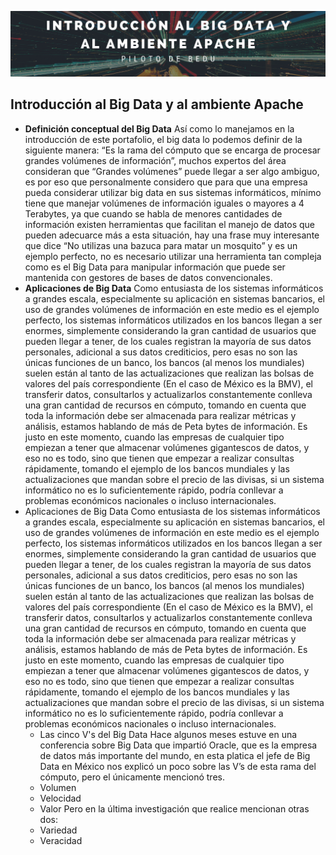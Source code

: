 <p align="center">
  <img src="portada.png" />
</p>

## Introducción al Big Data y al ambiente Apache
- **Definición conceptual del Big Data**
  Así como lo manejamos en la introducción de este portafolio, el big data lo podemos definir de la siguiente manera: “Es la rama del cómputo que se encarga de procesar grandes volúmenes de información”, muchos expertos del área consideran que “Grandes volúmenes” puede llegar a ser algo ambiguo, es por eso que personalmente considero que para que una empresa pueda considerar utilizar big data en sus sistemas informáticos, mínimo tiene que manejar volúmenes de información iguales o mayores a 4 Terabytes, ya que cuando se habla de menores cantidades de información existen herramientas que facilitan el manejo de datos que pueden adecuarce más a esta situación, hay una frase muy interesante que dice “No utilizas una bazuca para matar un mosquito” y es un ejemplo perfecto, no es necesario utilizar una herramienta tan compleja como es el Big Data para manipular información que puede ser mantenida con gestores de bases de datos convencionales.
- **Aplicaciones de Big Data**
  Como entusiasta de los sistemas informáticos a grandes escala, especialmente su aplicación en sistemas bancarios, el uso de grandes volúmenes de información en este medio es el ejemplo perfecto, los sistemas informáticos utilizados en los bancos llegan a ser enormes, simplemente considerando la gran cantidad de usuarios que pueden llegar a tener, de los cuales registran la mayoría de sus datos personales, adicional a sus datos crediticios, pero esas no son las únicas funciones de un banco, los bancos (al menos los mundiales) suelen están al tanto de las actualizaciones que realizan las bolsas de valores del país correspondiente (En el caso de México es la BMV), el transferir datos, consultarlos y actualizarlos constantemente conlleva una gran cantidad de recursos en cómputo, tomando en cuenta que toda la información debe ser almacenada para realizar métricas y análisis, estamos hablando de más de Peta bytes de información.
  Es justo en este momento, cuando las empresas de cualquier tipo empiezan a tener que almacenar volúmenes gigantescos de datos, y eso no es todo, sino que tienen que empezar a realizar consultas rápidamente, tomando el ejemplo de los bancos mundiales y las actualizaciones que mandan sobre el precio de las divisas, si un sistema informático no es lo suficientemente rápido, podría conllevar a problemas económicos nacionales o incluso internacionales.
- Aplicaciones de Big Data
  Como entusiasta de los sistemas informáticos a grandes escala, especialmente su aplicación en sistemas bancarios, el uso de grandes volúmenes de información en este medio es el ejemplo perfecto, los sistemas informáticos utilizados en los bancos llegan a ser enormes, simplemente considerando la gran cantidad de usuarios que pueden llegar a tener, de los cuales registran la mayoría de sus datos personales, adicional a sus datos crediticios, pero esas no son las únicas funciones de un banco, los bancos (al menos los mundiales) suelen están al tanto de las actualizaciones que realizan las bolsas de valores del país correspondiente (En el caso de México es la BMV), el transferir datos, consultarlos y actualizarlos constantemente conlleva una gran cantidad de recursos en cómputo, tomando en cuenta que toda la información debe ser almacenada para realizar métricas y análisis, estamos hablando de más de Peta bytes de información.
  Es justo en este momento, cuando las empresas de cualquier tipo empiezan a tener que almacenar volúmenes gigantescos de datos, y eso no es todo, sino que tienen que empezar a realizar consultas rápidamente, tomando el ejemplo de los bancos mundiales y las actualizaciones que mandan sobre el precio de las divisas, si un sistema informático no es lo suficientemente rápido, podría conllevar a problemas económicos nacionales o incluso internacionales.
  - Las cinco V's del Big Data
  Hace algunos meses estuve en una conferencia sobre Big Data que impartió Oracle, que es la empresa de datos más importante del mundo, en esta platica el jefe de Big Data en México nos explicó un poco sobre las V’s de esta rama del cómputo, pero el únicamente mencionó tres. 
  * Volumen
  * Velocidad
  * Valor
  Pero en la última investigación que realice mencionan otras dos:
  * Variedad
  * Veracidad 
